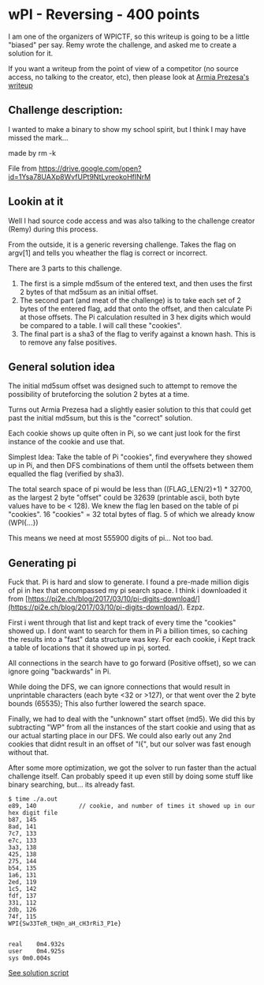 # wPI - Reversing - 400 points

I am one of the organizers of WPICTF, so this writeup is going to be a little "biased" per say. Remy wrote the challenge, and asked me to create a solution for it.

If you want a writeup from the point of view of a competitor (no source access, no talking to the creator, etc), then please look at [Armia Prezesa's writeup](https://wiki.armiaprezesa.pl/books/wpictf2019/page/wpi)

## Challenge description:

I wanted to make a binary to show my school spirit, but I think I may have missed the mark...

made by rm -k

File from https://drive.google.com/open?id=1Ysa78UAXp8WvfUPt9NtLyreokoHfINrM

## Lookin at it

Well I had source code access and was also talking to the challenge creator (Remy) during this process.

From the outside, it is a generic reversing challenge. Takes the flag on argv[1] and tells you wheather the flag is correct or incorrect.

There are 3 parts to this challenge.

1. The first is a simple md5sum of the entered text, and then uses the first 2 bytes of that md5sum as an initial offset.
2. The second part (and meat of the challenge) is to take each set of 2 bytes of the entered flag, add that onto the offset, and then calculate Pi at those offsets. The Pi calculation resulted in 3 hex digits which would be compared to a table. I will call these "cookies".
3. The final part is a sha3 of the flag to verify against a known hash. This is to remove any false positives.

## General solution idea


The initial md5sum offset was designed such to attempt to remove the possibility of bruteforcing the solution 2 bytes at a time.

Turns out Armia Prezesa had a slightly easier solution to this that could get past the initial md5sum, but this is the "correct" solution. 

Each cookie shows up quite often in Pi, so we cant just look for the first instance of the cookie and use that.

Simplest Idea: Take the table of Pi "cookies", find everywhere they showed up in Pi, and then DFS combinations of them until the offsets between them equalled the flag (verified by sha3).

The total search space of pi would be less than ((FLAG_LEN/2)+1) * 32700, as the largest 2 byte "offset" could be 32639 (printable ascii, both byte values have to be < 128). We knew the flag len based on the table of pi "cookies". 16 "cookies" = 32 total bytes of flag. 5 of which we already know (WPI{...})

This means we need at most 555900 digits of pi... Not too bad.

## Generating pi
Fuck that. Pi is hard and slow to generate. I found a pre-made million digis of pi in hex that encompassed my pi search space. I think i downloaded it from [https://pi2e.ch/blog/2017/03/10/pi-digits-download/](https://pi2e.ch/blog/2017/03/10/pi-digits-download/). Ezpz.

First i went through that list and kept track of every time the "cookies" showed up. I dont want to search for them in Pi a billion times, so caching the results into a "fast" data structure was key. For each cookie, i Kept track a table of locations that it showed up in pi, sorted.

All connections in the search have to go forward (Positive offset), so we can ignore going "backwards" in Pi.

While doing the DFS, we can ignore connections that would result in unprintable characters (each byte <32 or >127), or that went over the 2 byte bounds (65535); This also further lowered the search space.

Finally, we had to deal with the "unknown" start offset (md5). We did this by subtracting "WP" from all the instances of the start cookie and using that as our actual starting place in our DFS. We could also early out any 2nd cookies that didnt result in an offset of "I{", but our solver was fast enough without that.

After some more optimization, we got the solver to run faster than the actual challenge itself. Can probably speed it up even still by doing some stuff like binary searching, but... its already fast.

```
$ time ./a.out 
e89, 140			// cookie, and number of times it showed up in our hex digit file
b87, 145
8ad, 141
7c7, 133
e7c, 133
3a3, 138
425, 138
275, 144
b54, 135
1a6, 131
2ed, 119
1c5, 142
fdf, 137
331, 112
2db, 126
74f, 115
WPI{Sw33TeR_tH@n_aH_cH3rRi3_P1e}


real	0m4.932s
user	0m4.925s
sys	0m0.004s
```

[See solution script](solve.c)
